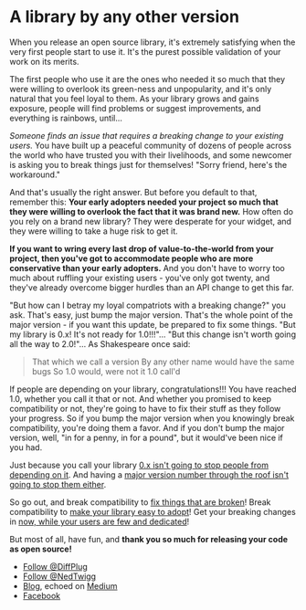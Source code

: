 # A library by any other version

When you release an open source library, it's extremely satisfying when the very first people start to use it.  It's the purest possible validation of your work on its merits.

The first people who use it are the ones who needed it so much that they were willing to overlook its green-ness and unpopularity, and it's only natural that you feel loyal to them.  As your library grows and gains exposure, people will find problems or suggest improvements, and everything is rainbows, until...

*Someone finds an issue that requires a breaking change to your existing users.*  You have built up a peaceful community of dozens of people across the world who have trusted you with their livelihoods, and some newcomer is asking you to break things just for themselves!  "Sorry friend, here's the workaround."


And that's usually the right answer.  But before you default to that, remember this: **Your early adopters needed your project so much that they were willing to overlook the fact that it was brand new.**  How often do you rely on a brand new library?  They were desperate for your widget, and they were willing to take a huge risk to get it.

**If you want to wring every last drop of value-to-the-world from your project, then you've got to accommodate people who are more conservative than your early adopters.**  And you don't have to worry too much about ruffling your existing users - you've only got twenty, and they've already overcome bigger hurdles than an API change to get this far.

"But how can I betray my loyal compatriots with a breaking change?" you ask.  That's easy, just bump the major version.  That's the whole point of the major version - if you want this update, be prepared to fix some things.  "But my library is 0.x!  It's not ready for 1.0!!!"... "But this change isn't worth going all the way to 2.0!"...  As Shakespeare once said:

> That which we call a version
> By any other name would have the same bugs
> So 1.0 would, were not it 1.0 call'd

If people are depending on your library, congratulations!!!  You have reached 1.0, whether you call it that or not.  And whether you promised to keep compatibility or not, they're going to have to fix their stuff as they follow your progress.  So if you bump the major version when you knowingly break compatibility, you're doing them a favor.  And if you don't bump the major version, well, "in for a penny, in for a pound", but it would've been nice if you had.

Just because you call your library [0.x isn't going to stop people from depending on it](http://mvnrepository.com/artifact/com.netflix.rxjava/rxjava-core).  And having a [major version number through the roof isn't going to stop them either](http://mvnrepository.com/artifact/com.google.guava/guava).

So go out, and break compatibility to [fix things that are broken](https://github.com/TomDmitriev/gradle-bundle-plugin/issues/33)!  Break compatibility to [make your library easy to adopt](https://github.com/javaslang/javaslang/issues/232)!  Get your breaking changes in [now, while your users are few and dedicated](https://github.com/diffplug/durian/commit/5f9bf016edede7a6927fa39b28b667d7050628c6)!

But most of all, have fun, and **thank you so much for releasing your code as open source!**

<!---freshmark follow
output = follow;
-->
* [Follow @DiffPlug](https://twitter.com/DiffPlug)
* [Follow @NedTwigg](https://twitter.com/NedTwigg)
* [Blog](http://discuss.diffplug.com/c/blog), echoed on [Medium](https://medium.com/diffplug)
* [Facebook](https://www.facebook.com/DiffPlug)

<!---freshmark /follow -->
